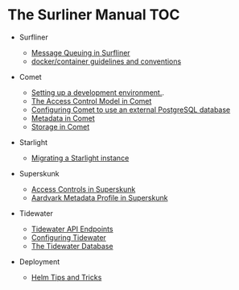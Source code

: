 The Surliner Manual TOC
========================

* Surfliner
  * [Message Queuing in Surfliner](./message_queue/README.md)
  * [docker/container guidelines and conventions](./docker/README.md)

* Comet
  * [Setting up a development environment.](./comet/devsetup.md).
  * [The Access Control Model in Comet](./comet/access_control.md)
  * [Configuring Comet to use an external PostgreSQL
    database](./comet/external-db.md)
  * [Metadata in Comet](./comet/metadata.md)
  * [Storage in Comet](./comet/storage.md)

* Starlight
  * [Migrating a Starlight instance](./starlight/migration.md)

* Superskunk
  * [Access Controls in Superskunk](./superskunk/acl.md)
  * [Aardvark Metadata Profile in Superskunk](./superskunk/profiles/aardvark.md)

* Tidewater
  * [Tidewater API Endpoints](./tidewater/api.md)
  * [Configuring Tidewater](./tidewater/configuration.md)
  * [The Tidewater Database](./tidewater/database.md)

* Deployment
  * [Helm Tips and Tricks](./helm/tips.md)
